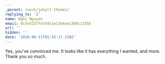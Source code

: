 ```yaml
---
_parent: /work/jekyll-themes/
replying_to: '2'
name: Nghi Nguyen
email: 8c5e5237fe7ddc1e13e6ae13b9c133bb
url: ''
hidden: ''
date: '2016-09-11T01:55:17.238Z'
---
```


Yes, you've convinced me. It looks like it has everything I wanted, and more.
Thank you so much.
